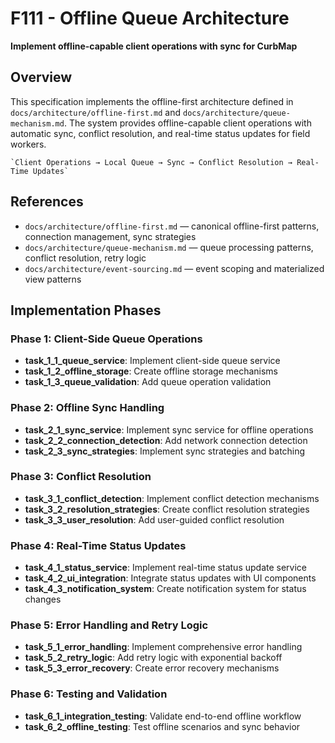 # F111 - Offline Queue Architecture

**Implement offline-capable client operations with sync for CurbMap**

## Overview

This specification implements the offline-first architecture defined in `docs/architecture/offline-first.md` and `docs/architecture/queue-mechanism.md`. The system provides offline-capable client operations with automatic sync, conflict resolution, and real-time status updates for field workers.

    `Client Operations → Local Queue → Sync → Conflict Resolution → Real-Time Updates`

## References

- `docs/architecture/offline-first.md` — canonical offline-first patterns, connection management, sync strategies
- `docs/architecture/queue-mechanism.md` — queue processing patterns, conflict resolution, retry logic
- `docs/architecture/event-sourcing.md` — event scoping and materialized view patterns

## Implementation Phases

### Phase 1: Client-Side Queue Operations

- **task_1_1_queue_service**: Implement client-side queue service
- **task_1_2_offline_storage**: Create offline storage mechanisms
- **task_1_3_queue_validation**: Add queue operation validation

### Phase 2: Offline Sync Handling

- **task_2_1_sync_service**: Implement sync service for offline operations
- **task_2_2_connection_detection**: Add network connection detection
- **task_2_3_sync_strategies**: Implement sync strategies and batching

### Phase 3: Conflict Resolution

- **task_3_1_conflict_detection**: Implement conflict detection mechanisms
- **task_3_2_resolution_strategies**: Create conflict resolution strategies
- **task_3_3_user_resolution**: Add user-guided conflict resolution

### Phase 4: Real-Time Status Updates

- **task_4_1_status_service**: Implement real-time status update service
- **task_4_2_ui_integration**: Integrate status updates with UI components
- **task_4_3_notification_system**: Create notification system for status changes

### Phase 5: Error Handling and Retry Logic

- **task_5_1_error_handling**: Implement comprehensive error handling
- **task_5_2_retry_logic**: Add retry logic with exponential backoff
- **task_5_3_error_recovery**: Create error recovery mechanisms

### Phase 6: Testing and Validation

- **task_6_1_integration_testing**: Validate end-to-end offline workflow
- **task_6_2_offline_testing**: Test offline scenarios and sync behavior
